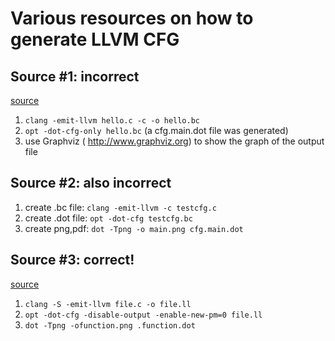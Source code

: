 # Various resources on how to generate LLVM CFG

## Source #1: incorrect
[source](https://yunmingzhang.wordpress.com/2014/11/12/notes-on-llvm-getting-started-with-program-analysis/)
1. `clang -emit-llvm hello.c -c -o hello.bc`
1. `opt -dot-cfg-only hello.bc` (a cfg.main.dot file was generated)
1. use Graphviz ( http://www.graphviz.org) to show the graph of the output file

## Source #2: also incorrect
1. create .bc file: `clang -emit-llvm -c testcfg.c`
1. create .dot file: `opt -dot-cfg testcfg.bc`
1. create png,pdf: `dot -Tpng -o main.png cfg.main.dot`

## Source #3: correct!
[source](https://wisesciencewise.wordpress.com/2022/10/03/steps-to-generate-llvm-call-flow-graphcfg/)
1. `clang -S -emit-llvm file.c -o file.ll`
1. `opt -dot-cfg -disable-output -enable-new-pm=0 file.ll`
1. `dot -Tpng -ofunction.png .function.dot`
